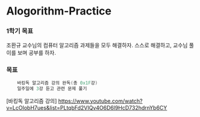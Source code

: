 # Alogorithm-Practice

### 1학기 목표

조환규 교수님의 컴퓨터 알고리즘 과제들을 모두 해결하자.
스스로 해결하고, 교수님 풀이를 보며 공부를 하자.



### 목표

````cpp
    바킹독 알고리즘 강의 완독(총 0x1F강)
    일주일에 3강 듣고 관련 문제 풀기
````

[바킹독 알고리즘 강의] <https://www.youtube.com/watch?v=LcOIobH7ues&list=PLtqbFd2VIQv4O6D6l9HcD732hdrnYb6CY>
